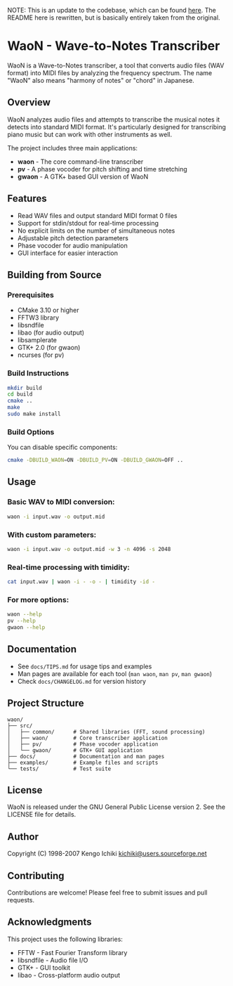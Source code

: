 NOTE: This is an update to the codebase, which can be found [here](https://sourceforge.net/projects/waon/). The README here is rewritten, but is basically entirely taken from the original.

# WaoN - Wave-to-Notes Transcriber

WaoN is a Wave-to-Notes transcriber, a tool that converts audio files (WAV format) into MIDI files by analyzing the frequency spectrum. The name "WaoN" also means "harmony of notes" or "chord" in Japanese.

## Overview

WaoN analyzes audio files and attempts to transcribe the musical notes it detects into standard MIDI format. It's particularly designed for transcribing piano music but can work with other instruments as well.

The project includes three main applications:
- **waon** - The core command-line transcriber
- **pv** - A phase vocoder for pitch shifting and time stretching
- **gwaon** - A GTK+ based GUI version of WaoN

## Features

- Read WAV files and output standard MIDI format 0 files
- Support for stdin/stdout for real-time processing
- No explicit limits on the number of simultaneous notes
- Adjustable pitch detection parameters
- Phase vocoder for audio manipulation
- GUI interface for easier interaction

## Building from Source

### Prerequisites

- CMake 3.10 or higher
- FFTW3 library
- libsndfile
- libao (for audio output)
- libsamplerate
- GTK+ 2.0 (for gwaon)
- ncurses (for pv)

### Build Instructions

```bash
mkdir build
cd build
cmake ..
make
sudo make install
```

### Build Options

You can disable specific components:
```bash
cmake -DBUILD_WAON=ON -DBUILD_PV=ON -DBUILD_GWAON=OFF ..
```

## Usage

### Basic WAV to MIDI conversion:
```bash
waon -i input.wav -o output.mid
```

### With custom parameters:
```bash
waon -i input.wav -o output.mid -w 3 -n 4096 -s 2048
```

### Real-time processing with timidity:
```bash
cat input.wav | waon -i - -o - | timidity -id -
```

### For more options:
```bash
waon --help
pv --help
gwaon --help
```

## Documentation

- See `docs/TIPS.md` for usage tips and examples
- Man pages are available for each tool (`man waon`, `man pv`, `man gwaon`)
- Check `docs/CHANGELOG.md` for version history

## Project Structure

```
waon/
├── src/
│   ├── common/      # Shared libraries (FFT, sound processing)
│   ├── waon/        # Core transcriber application
│   ├── pv/          # Phase vocoder application  
│   └── gwaon/       # GTK+ GUI application
├── docs/            # Documentation and man pages
├── examples/        # Example files and scripts
└── tests/           # Test suite
```

## License

WaoN is released under the GNU General Public License version 2. See the LICENSE file for details.

## Author

Copyright (C) 1998-2007 Kengo Ichiki <kichiki@users.sourceforge.net>

## Contributing

Contributions are welcome! Please feel free to submit issues and pull requests.

## Acknowledgments

This project uses the following libraries:
- FFTW - Fast Fourier Transform library
- libsndfile - Audio file I/O
- GTK+ - GUI toolkit
- libao - Cross-platform audio output